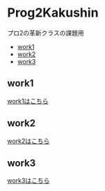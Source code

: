# Prog2Kakushin
プロ2の革新クラスの課題用
- [work1][work1]
- [work2][work2]
- [work3][work3]
## work1 
[work1はこちら][work1]

[work1]:https://github.com/HikaruKono1551/Prog2Kakushin/blob/main/work1.ipynb

## work2
[work2はこちら][work2]

[work2]:https://github.com/HikaruKono1551/Prog2Kakushin/blob/main/work2.ipynb

## work3
[work3はこちら][work3]

[work3]:https://github.com/HikaruKono1551/Prog2Kakushin/blob/main/work2.ipynb
